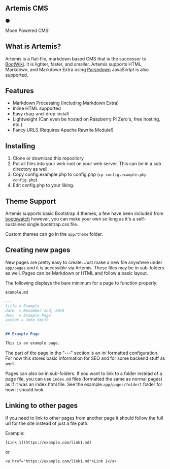 ## Artemis CMS

:new_moon:

Moon Powered CMS!


## What is Artemis?

Artemis is a flat-file, markdown based CMS that is the successor to [BootWiki](https://github.com/mitchellurgero/bootwiki). It is lighter, faster, and smaller. Artemis supports HTML, Markdown, and Markdown Extra using [Parsedown](https://parsedown.org/)
JavaScript is also supported.

## Features

- Markdown Processing (Including Markdown Extra)
- Inline HTML supported
- Easy drag-and-drop install
- Lightweight (Can even be hosted on Raspberry Pi Zero's, free hosting, etc.)
- Fancy URLS (Requires Apache Rewrite Module!)

## Installing

1. Clone or download this repository
2. Put all files into your web root on your web server. This can be in a sub directory as well.
3. Copy config.example.php to config.php (`cp config.example.php config.php`)
4. Edit config.php to your liking.

## Theme Support

Artemis supports basic Bootstrap 4 themes, a few have been included from [bootswatch](https://bootswatch.com/) however, you can make your own so long as it's a self-sustained single bootstrap.css file.

Custom themes can go in the `app/theme` folder.

## Creating new pages

New pages are pretty easy to create. Just make a new file anywhere under `app/pages` and it is accessible via Artemis. These files may be in sub-folders as well. Pages can be Markdown or HTML and follow a basic layout.

The following displays the bare minimum for a page to function properly:

`example.md`

```markdown
---
title = Example
date  = November 2nd, 2019
desc  = Example Page
author = John Smith
---

## Example Page

This is an example page.

```

The part of the page in the "---" section is an ini formatted configuration. For now this stores basic information for SEO and for some backend stuff as well.

Pages can also be in sub-folders. If you want to link to a folder instead of a page file, you can use `index.md` files (formatted the same as normal pages) as if it was an index.html file. See the example `app/pages/folder1` folder for how it should look.


## Linking to other pages

If you need to link to other pages from another page it should follow the full url for the site instead of just a file path. 

Example:

```
[Link 1](https://example.com/link1.md)
```

or

```
<a href="https://example.com/link1.md">Link 1</a>
```